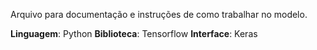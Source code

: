 Arquivo para documentação e instruções de como trabalhar no modelo.

**Linguagem**: Python
**Biblioteca**: Tensorflow
**Interface**: Keras